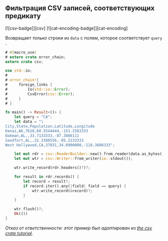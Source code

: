 ## Фильтрация CSV записей, соответствующих предикату

[![csv-badge]][csv] [![cat-encoding-badge]][cat-encoding]

Возвращает *только* строки из `data` с полем, которое соответствует `query` .

```rust
# #[macro_use]
# extern crate error_chain;
extern crate csv;

use std::io;
#
# error_chain!{
#     foreign_links {
#         Io(std::io::Error);
#         CsvError(csv::Error);
#     }
# }

fn main() -> Result<()> {
    let query = "CA";
    let data = "\
City,State,Population,Latitude,Longitude
Kenai,AK,7610,60.5544444,-151.2583333
Oakman,AL,,33.7133333,-87.3886111
Sandfort,AL,,32.3380556,-85.2233333
West Hollywood,CA,37031,34.0900000,-118.3608333";

    let mut rdr = csv::ReaderBuilder::new().from_reader(data.as_bytes());
    let mut wtr = csv::Writer::from_writer(io::stdout());

    wtr.write_record(rdr.headers()?)?;

    for result in rdr.records() {
        let record = result?;
        if record.iter().any(|field| field == query) {
            wtr.write_record(&record)?;
        }
    }

    wtr.flush()?;
    Ok(())
}
```

*Отказ от ответственности: этот пример был адаптирован из [the csv crate tutorial](https://docs.rs/csv/*/csv/tutorial/index.html#filter-by-search)*.
